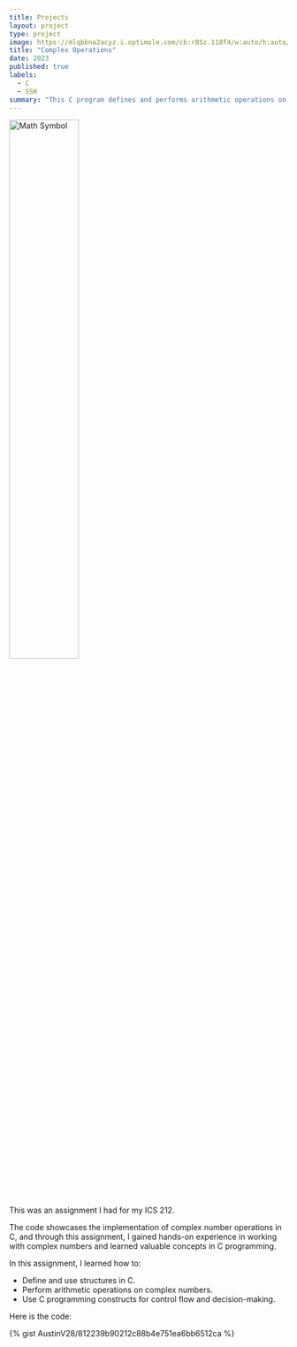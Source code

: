 ```yaml
---
title: Projects
layout: project
type: project
image: https://mlqbbna2acyz.i.optimole.com/cb:rBSz.118f4/w:auto/h:auto/q:mauto/f:best/https://media.sharefaith.com/wp-content/uploads/2022/10/1181148067045_672.jpg
title: "Complex Operations"
date: 2023
published: true
labels:
  - C
  - SSH
summary: "This C program defines and performs arithmetic operations on complex numbers."
---
```


<img class="img-fluid" src="https://mlqbbna2acyz.i.optimole.com/cb:rBSz.118f4/w:auto/h:auto/q:mauto/f:best/https://media.sharefaith.com/wp-content/uploads/2022/10/1181148067045_672.jpg" alt="Math Symbol" width="50%">

This was an assignment I had for my ICS 212.

The code showcases the implementation of complex number operations in C, and through this assignment, I gained hands-on experience in working with complex numbers and learned valuable concepts in C programming.

In this assignment, I learned how to:
- Define and use structures in C.
- Perform arithmetic operations on complex numbers.
- Use C programming constructs for control flow and decision-making.

Here is the code:

{% gist AustinV28/812239b90212c88b4e751ea6bb6512ca %}

